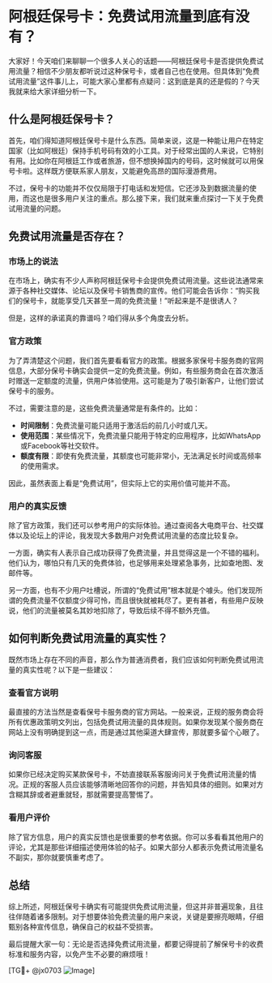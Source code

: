 # 阿根廷保号卡：免费试用流量到底有没有？

大家好！今天咱们来聊聊一个很多人关心的话题——阿根廷保号卡是否提供免费试用流量？相信不少朋友都听说过这种保号卡，或者自己也在使用。但具体到“免费试用流量”这件事儿上，可能大家心里都有点疑问：这到底是真的还是假的？今天我就来给大家详细分析一下。

## 什么是阿根廷保号卡？

首先，咱们得知道阿根廷保号卡是什么东西。简单来说，这是一种能让用户在特定国家（比如阿根廷）保持手机号码有效的小工具。对于经常出国的人来说，它特别有用。比如你在阿根廷工作或者旅游，但不想换掉国内的号码，这时候就可以用保号卡啦。这样既方便联系家人朋友，又能避免高昂的国际漫游费用。

不过，保号卡的功能并不仅仅局限于打电话和发短信。它还涉及到数据流量的使用，而这也是很多用户关注的重点。那么接下来，我们就来重点探讨一下关于免费试用流量的问题。

## 免费试用流量是否存在？

### 市场上的说法

在市场上，确实有不少人声称阿根廷保号卡会提供免费试用流量。这些说法通常来源于各种社交媒体、论坛以及保号卡销售商的宣传。他们可能会告诉你：“购买我们的保号卡，就能享受几天甚至一周的免费流量！”听起来是不是很诱人？

但是，这样的承诺真的靠谱吗？咱们得从多个角度去分析。

### 官方政策

为了弄清楚这个问题，我们首先要看看官方的政策。根据多家保号卡服务商的官网信息，大部分保号卡确实会提供一定的免费流量。例如，有些服务商会在首次激活时赠送一定额度的流量，供用户体验使用。这可能是为了吸引新客户，让他们尝试保号卡的服务。

不过，需要注意的是，这些免费流量通常是有条件的。比如：

- **时间限制**：免费流量可能只适用于激活后的前几小时或几天。
- **使用范围**：某些情况下，免费流量只能用于特定的应用程序，比如WhatsApp或Facebook等社交软件。
- **额度有限**：即使有免费流量，其额度也可能非常小，无法满足长时间或高频率的使用需求。

因此，虽然表面上看是“免费试用”，但实际上它的实用价值可能并不高。

### 用户的真实反馈

除了官方政策，我们还可以参考用户的实际体验。通过查阅各大电商平台、社交媒体以及论坛上的评论，我发现大多数用户对免费试用流量的态度比较复杂。

一方面，确实有人表示自己成功获得了免费流量，并且觉得这是一个不错的福利。他们认为，哪怕只有几天的免费体验，也足够用来处理紧急事务，比如查地图、发邮件等。

另一方面，也有不少用户吐槽说，所谓的“免费试用”根本就是个噱头。他们发现所谓的免费流量不仅额度少得可怜，而且很快就被耗尽了。更有甚者，有些用户反映说，他们的流量被莫名其妙地扣除了，导致后续不得不额外充值。

## 如何判断免费试用流量的真实性？

既然市场上存在不同的声音，那么作为普通消费者，我们应该如何判断免费试用流量的真实性呢？以下是一些建议：

### 查看官方说明

最直接的方法当然是查看保号卡服务商的官方网站。一般来说，正规的服务商会将所有优惠政策明文列出，包括免费试用流量的具体规则。如果你发现某个服务商在网站上没有明确提到这一点，而是通过其他渠道大肆宣传，那就要多留个心眼了。

### 询问客服

如果你已经决定购买某款保号卡，不妨直接联系客服询问关于免费试用流量的情况。正规的客服人员应该能够清晰地回答你的问题，并告知具体的细则。如果对方含糊其辞或者避重就轻，那就需要提高警惕了。

### 看用户评价

除了官方信息，用户的真实反馈也是很重要的参考依据。你可以多看看其他用户的评论，尤其是那些详细描述使用体验的帖子。如果大部分人都表示免费试用流量名不副实，那你就要慎重考虑了。

## 总结

综上所述，阿根廷保号卡确实有可能提供免费试用流量，但这并非普遍现象，且往往伴随着诸多限制。对于想要体验免费流量的用户来说，关键是要擦亮眼睛，仔细甄别各种宣传信息，确保自己的权益不受损害。

最后提醒大家一句：无论是否选择免费试用流量，都要记得提前了解保号卡的收费标准和服务内容，以免产生不必要的麻烦哦！

[TG💪+ @jx0703 ![Image](https://github.com/user-attachments/assets/dbca1d08-cadb-493c-b0ec-ad6f7a83f270)]